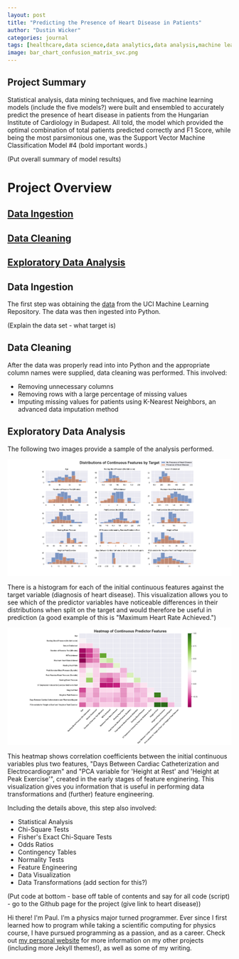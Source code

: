 ```yaml
---
layout: post
title: "Predicting the Presence of Heart Disease in Patients"
author: "Dustin Wicker"
categories: journal
tags: [healthcare,data science,data analytics,data analysis,machine learning,sample]
image: bar_chart_confusion_matrix_svc.png
---
```


## Project Summary  
Statistical analysis, data mining techniques, and five machine learning models (include the five models?) were built and ensembled to accurately predict the presence of heart disease in patients from the Hungarian Institute of Cardiology in Budapest. All told, the model which provided the optimal combination of total patients predicted correctly and F1 Score, while being the most parsimonious one, was the Support Vector Machine Classification Model #4 (bold important words.)

 (Put overall summary of model results)
 
# Project Overview  
## [Data Ingestion](#data-ingestion)
## [Data Cleaning](#data-cleaning)
## [Exploratory Data Analysis](#exploratory-data-analysis)

## Data Ingestion
The first step was obtaining the [data](https://archive.ics.uci.edu/ml/machine-learning-databases/heart-disease/hungarian.data) from the UCI Machine Learning Repository. The data was then ingested into Python.

(Explain the data set - what target is)
  
## Data Cleaning  
After the data was properly read into into Python and the appropriate column names were supplied, data cleaning was performed. This involved: 
* Removing unnecessary columns
* Removing rows with a large percentage of missing values
* Imputing missing values for patients using K-Nearest Neighbors, an advanced data imputation method  

## Exploratory Data Analysis
The following two images provide a sample of the analysis performed.

![Distribution_of_Continuous_Features_by_Target](/assets/img/distribution_of_continuous_features_by_target.png "Distribution of Continuous Features by Target")

There is a histogram for each of the initial continuous features against the target variable (diagnosis of heart disease). This visualization allows you to see which of the predictor variables have noticeable differences in their distributions when split on the target and would therefore be useful in prediction (a good example of this is "Maximum Heart Rate Achieved.")

![Heatmap of Continous Predictor Variables](/assets/img/heatmap_continous_predictor_variables.png "Heatmap of Continous Predictor Variables")

This heatmap shows correlation coefficients between the initial continuous variables plus two features, "Days Between Cardiac Catheterization and Electrocardiogram" and "PCA variable for 'Height at Rest' and 'Height at Peak Exercise'", created in the early stages of feature enginering. This visualization gives you information that is useful in performing data transformations and (further) feature engineering.  

Including the details above, this step also involved:
* Statistical Analysis  
 * Chi-Square Tests  
 * Fisher's Exact Chi-Square Tests  
 * Odds Ratios
 * Contingency Tables
 * Normality Tests
* Feature Engineering
* Data Visualization
* Data Transformations (add section for this?)









(Put code at bottom - base off table of contents and say for all code (script) - go to the Github page for the project (give link to heart disease))


Hi there! I'm Paul. I’m a physics major turned programmer. Ever since I first learned how to program while taking a scientific computing for physics course, I have pursued programming as a passion, and as a career. Check out [my personal website](https://www.lenpaul.com/) for more information on my other projects (including more Jekyll themes!), as well as some of my writing.
